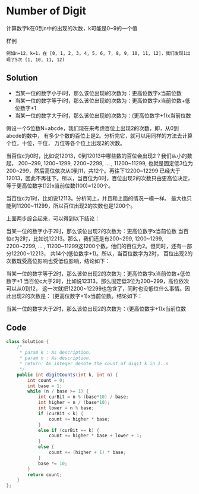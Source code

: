# Number of Digit

计算数字k在0到n中的出现的次数，k可能是0~9的一个值

样例

    例如n=12，k=1，在 [0, 1, 2, 3, 4, 5, 6, 7, 8, 9, 10, 11, 12]，我们发现1出现了5次 (1, 10, 11, 12)

## Solution

+ 当某一位的数字小于i时，那么该位出现i的次数为：更高位数字x当前位数
+ 当某一位的数字等于i时，那么该位出现i的次数为：更高位数字x当前位数+低位数字+1
+ 当某一位的数字大于i时，那么该位出现i的次数为：(更高位数字+1)x当前位数

假设一个5位数N=abcde，我们现在来考虑百位上出现2的次数，即，从0到abcde的数中， 有多少个数的百位上是2。分析完它，就可以用同样的方法去计算个位，十位，千位， 万位等各个位上出现2的次数。

当百位c为0时，比如说12013，0到12013中哪些数的百位会出现2？我们从小的数起， 200~299, 1200~1299, 2200~2299, … , 11200~11299, 也就是固定低3位为200~299，然后高位依次从0到11，共12个。再往下12200~12299 已经大于12013，因此不再往下。所以，当百位为0时，百位出现2的次数只由更高位决定， 等于更高位数字(12)x当前位数(100)=1200个。

当百位c为1时，比如说12113。分析同上，并且和上面的情况一模一样。 最大也只能到11200~11299，所以百位出现2的次数也是1200个。

上面两步综合起来，可以得到以下结论：

当某一位的数字小于2时，那么该位出现2的次数为：更高位数字x当前位数
当百位c为2时，比如说12213。那么，我们还是有200~299, 1200~1299, 2200~2299, … , 11200~11299这1200个数，他们的百位为2。但同时，还有一部分12200~12213， 共14个(低位数字+1)。所以，当百位数字为2时， 百位出现2的次数既受高位影响也受低位影响，结论如下：

当某一位的数字等于2时，那么该位出现2的次数为：更高位数字x当前位数+低位数字+1
当百位c大于2时，比如说12313，那么固定低3位为200~299，高位依次可以从0到12， 这一次就把12200~12299也包含了，同时也没低位什么事情。因此出现2的次数是： (更高位数字+1)x当前位数。结论如下：

当某一位的数字大于2时，那么该位出现2的次数为：(更高位数字+1)x当前位数

## Code

```java
class Solution {
    /*
     * param k : As description.
     * param n : As description.
     * return: An integer denote the count of digit k in 1..n
     */
    public int digitCounts(int k, int n) {
        int count = 0;
        int base = 1;
        while (n / base >= 1) {
            int curBit = n % (base*10) / base;
            int higher = n / (base*10);
            int lower = n % base;
            if (curBit < k) {
                count += higher * base;
            }
            else if (curBit == k) {
                count += higher * base + lower + 1;
            }
            else {
                count += (higher + 1) * base;
            }
            base *= 10;
        }
        return count;
    }
};


```

